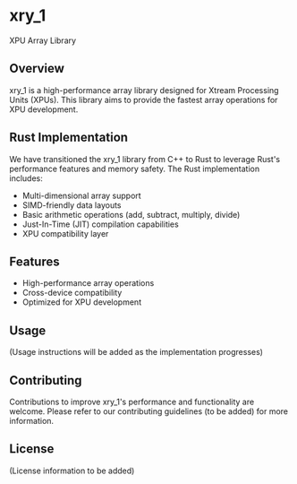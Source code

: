 # xry_1
XPU Array Library

## Overview
xry_1 is a high-performance array library designed for Xtream Processing Units (XPUs). This library aims to provide the fastest array operations for XPU development.

## Rust Implementation
We have transitioned the xry_1 library from C++ to Rust to leverage Rust's performance features and memory safety. The Rust implementation includes:

- Multi-dimensional array support
- SIMD-friendly data layouts
- Basic arithmetic operations (add, subtract, multiply, divide)
- Just-In-Time (JIT) compilation capabilities
- XPU compatibility layer

## Features
- High-performance array operations
- Cross-device compatibility
- Optimized for XPU development

## Usage
(Usage instructions will be added as the implementation progresses)

## Contributing
Contributions to improve xry_1's performance and functionality are welcome. Please refer to our contributing guidelines (to be added) for more information.

## License
(License information to be added)
